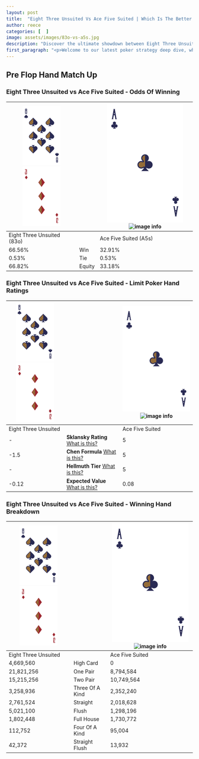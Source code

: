 ```yaml
---
layout: post
title:  "Eight Three Unsuited Vs Ace Five Suited | Which Is The Better Hand In Poker? A Complete Guide"
author: reece
categories: [  ]
image: assets/images/83o-vs-a5s.jpg
description: "Discover the ultimate showdown between Eight Three Unsuited and Ace Five Suited in poker! Uncover the odds, strategies, and scenarios where one hand triumphs over the other. Get ready to up your poker game with this thrilling analysis."
first_paragraph: "<p>Welcome to our latest poker strategy deep dive, where we're pitting two distinct hands against each other in a high-stakes showdown: Eight Three Unsuited vs Ace Five Suited.</p><p>In the dynamic world of poker, every decision counts, and knowing which hand holds the upper hand is key to your success at the table.</p><p>In this article, we'll dissect these two hands, explore the scenarios where one dominates the other, and equip you with the knowledge to make strategic choices that can tip the odds in your favor.</p><p>Get ready to unravel the intriguing dynamics of these poker hands and elevate your game to new heights.</p>"
---
```




[comment]: # (sp0)

## Pre Flop Hand Match Up

<div class="table hand-ratings" markdown="1"> 



### Eight Three Unsuited vs Ace Five Suited - Odds Of Winning


    
| ![image info](assets/images/hand1/8.png) ![image info](assets/images/hand1/3o.png) |  | ![image info](assets/images/hand2/A.png) ![image info](assets/images/hand2/5s.png) |
| -------- | -------- | -------- |
| Eight Three Unsuited (83o) |  | Ace Five Suited (A5s) |
| 66.56% | Win | 32.91% |
| 0.53% | Tie | 0.53% |
| 66.82% | Equity | 33.18% |




[comment]: # (sp1)



### Eight Three Unsuited vs Ace Five Suited - Limit Poker Hand Ratings


    
| ![image info](assets/images/hand1/8.png) ![image info](assets/images/hand1/3o.png) |  | ![image info](assets/images/hand2/A.png) ![image info](assets/images/hand2/5s.png) |
| -------- | -------- | -------- |
| Eight Three Unsuited |  | Ace Five Suited |
| - | **Sklansky Rating** [What is this?](/sklansky-rating-explained) | 5 |
| -1.5 | **Chen Formula** [What is this?](/chen-formula-explained) | 5 |
| - | **Hellmuth Tier** [What is this?](/Hellmuth-tier-explained) | 5 |
| -0.12 | **Expected Value** [What is this?](/expected-value-explained) | 0.08 |




[comment]: # (sp2)



### Eight Three Unsuited vs Ace Five Suited - Winning Hand Breakdown


    
| ![image info](assets/images/hand1/8.png) ![image info](assets/images/hand1/3o.png) |  | ![image info](assets/images/hand2/A.png) ![image info](assets/images/hand2/5s.png) |
| -------- | -------- | -------- |
| Eight Three Unsuited |  | Ace Five Suited |
| 4,669,560 | High Card | 0 |
| 21,821,256 | One Pair | 8,794,584 |
| 15,215,256 | Two Pair | 10,749,564 |
| 3,258,936 | Three Of A Kind | 2,352,240 |
| 2,761,524 | Straight | 2,018,628 |
| 5,021,100 | Flush | 1,298,196 |
| 1,802,448 | Full House | 1,730,772 |
| 112,752 | Four Of A Kind | 95,004 |
| 42,372 | Straight Flush | 13,932 |




[comment]: # (sp3)



</div>

[comment]: # (sp4)



[comment]: # (sp5)

